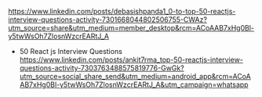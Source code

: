 https://www.linkedin.com/posts/debasishpanda1_0-to-top-50-reactjs-interview-questions-activity-7301668044802506755-CWAz?utm_source=share&utm_medium=member_desktop&rcm=ACoAAB7xHg0Bl-y5twWsOh7ZlosnWzcrEARtJ_A

- 50 React js Interview Questions
https://www.linkedin.com/posts/ankit7rma_top-50-reactjs-interview-questions-activity-7303763488575819776-GwGk?utm_source=social_share_send&utm_medium=android_app&rcm=ACoAAB7xHg0Bl-y5twWsOh7ZlosnWzcrEARtJ_A&utm_campaign=whatsapp